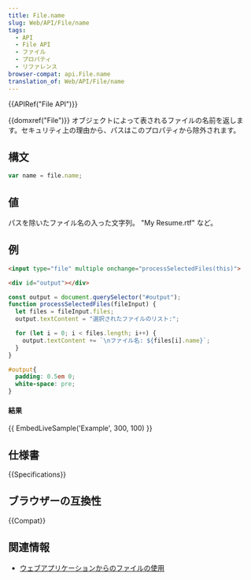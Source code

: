 ```yaml
---
title: File.name
slug: Web/API/File/name
tags:
  - API
  - File API
  - ファイル
  - プロパティ
  - リファレンス
browser-compat: api.File.name
translation_of: Web/API/File/name
---
```

{{APIRef("File API")}}

{{domxref("File")}} オブジェクトによって表されるファイルの名前を返します。セキュリティ上の理由から、パスはこのプロパティから除外されます。

## 構文

```js
var name = file.name;
```

## 値

パスを除いたファイル名の入った文字列。 "My Resume.rtf" など。

## 例

```html
<input type="file" multiple onchange="processSelectedFiles(this)">

<div id="output"></div>
```

```js
const output = document.querySelector("#output");
function processSelectedFiles(fileInput) {
  let files = fileInput.files;
  output.textContent = "選択されたファイルのリスト:";

  for (let i = 0; i < files.length; i++) {
    output.textContent += `\nファイル名: ${files[i].name}`;
  }
}
```

```css hidden
#output{
  padding: 0.5em 0;
  white-space: pre;
}
```

#### 結果

{{ EmbedLiveSample('Example', 300, 100) }}

## 仕様書

{{Specifications}}

## ブラウザーの互換性

{{Compat}}

## 関連情報

- [ウェブアプリケーションからのファイルの使用](/ja/docs/Web/API/File/Using_files_from_web_applications)
